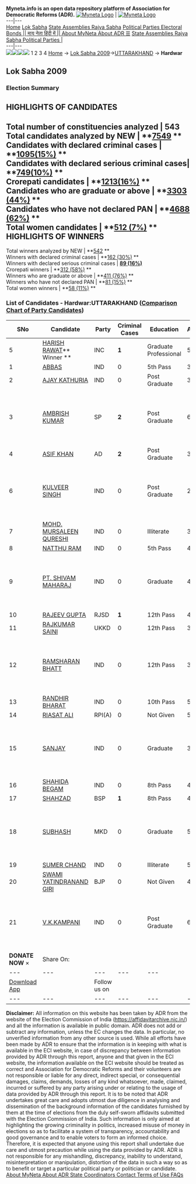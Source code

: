 **Myneta.info is an open data repository platform of Association for Democratic Reforms (ADR).**
[![Myneta Logo](https://www.myneta.info/lib/img/myneta-logo.png)](https://www.myneta.info/) | [![Myneta Logo](https://www.myneta.info/lib/img/adr-logo.png)](https://adrindia.org)  
---|---  
[Home](https://www.myneta.info/) [Lok Sabha](https://www.myneta.info/#ls "Lok Sabha") [ State Assemblies ](https://www.myneta.info/#sa "State Assemblies") [Rajya Sabha](https://www.myneta.info/#rs "Rajya Sabha") [Political Parties ](https://www.myneta.info/party "Political Parties") [ Electoral Bonds ](https://www.myneta.info/electoral_bonds "Electoral Bonds") [ || माय नेता हिंदी में || ](https://translate.google.co.in/translate?prev=hp&hl=en&js=y&u=www.myneta.info&sl=en&tl=hi&history_state0=) [ About MyNeta ](https://adrindia.org/content/about-myneta) [ About ADR ](https://adrindia.org/about-adr/who-we-are) [☰](javascript:void\(0\))
[ State Assemblies ](https://www.myneta.info/#sa "State Assemblies") [ Rajya Sabha ](https://www.myneta.info/#rs "Rajya Sabha") [ Political Parties ](https://www.myneta.info/party "Political Parties")
|   
---|---  
![](https://www.myneta.info/lib/img/banner/banner-1.png)![](https://www.myneta.info/lib/img/banner/banner-2.png)![](https://www.myneta.info/lib/img/banner/banner-3.png)![](https://www.myneta.info/lib/img/banner/banner-4.png)
1  2  3  4 
[Home](https://www.myneta.info/) → [Lok Sabha 2009](https://www.myneta.info/ls2009/)→[UTTARAKHAND](https://www.myneta.info/ls2009/index.php?action=show_constituencies&state_id=28) → **Hardwar**
### 
## Lok Sabha 2009
###  Election Summary 
HIGHLIGHTS OF CANDIDATES  
---  
Total number of constituencies analyzed |  543   
Total candidates analyzed by NEW | **[7549](https://www.myneta.info/ls2009/index.php?action=summary&subAction=candidates_analyzed&sort=candidate#summary) **  
Candidates with declared criminal cases | **[1095(15%)](https://www.myneta.info/ls2009/index.php?action=summary&subAction=crime&sort=candidate#summary) **  
Candidates with declared serious criminal cases| **[749(10%)](https://www.myneta.info/ls2009/index.php?action=summary&subAction=serious_crime&sort=candidate#summary) **  
Crorepati candidates | **[1213(16%)](https://www.myneta.info/ls2009/index.php?action=summary&subAction=crorepati&sort=candidate#summary) **  
Candidates who are graduate or above | **[3303 (44%)](https://www.myneta.info/ls2009/index.php?action=summary&subAction=education&sort=candidate#summary) **  
Candidates who have not declared PAN | **[4688 (62%)](https://www.myneta.info/ls2009/index.php?action=summary&subAction=without_pan&sort=candidate#summary) **  
Total women candidates | **[512 (7%)](https://www.myneta.info/ls2009/index.php?action=summary&subAction=women_candidate&sort=candidate#summary) **  
HIGHLIGHTS OF WINNERS  
---  
Total winners analyzed by NEW | **[542](https://www.myneta.info/ls2009/index.php?action=summary&subAction=winner_analyzed&sort=candidate#summary) **  
Winners with declared criminal cases | **[162 (30%)](https://www.myneta.info/ls2009/index.php?action=summary&subAction=winner_crime&sort=candidate#summary) **  
Winners with declared serious criminal cases | **[89 (16%)](https://www.myneta.info/ls2009/index.php?action=summary&subAction=winner_serious_crime&sort=candidate#summary)**  
Crorepati winners | **[312 (58%)](https://www.myneta.info/ls2009/index.php?action=summary&subAction=winner_crorepati&sort=candidate#summary) **  
Winners who are graduate or above | **[411 (76%)](https://www.myneta.info/ls2009/index.php?action=summary&subAction=winner_education&sort=candidate#summary) **  
Winners who have not declared PAN | **[81 (15%)](https://www.myneta.info/ls2009/index.php?action=summary&subAction=winner_without_pan&sort=candidate#summary) **  
Total women winners | **[58 (11%)](https://www.myneta.info/ls2009/index.php?action=summary&subAction=winner_women&sort=candidate#summary) **  
### List of Candidates - Hardwar:UTTARAKHAND ([Comparison Chart of Party Candidates](https://www.myneta.info/ls2009/comparisonchart.php?constituency_id=541))
SNo | Candidate| Party| Criminal Cases| Education| Age| Total Assets| Liabilities  
---|---|---|---|---|---|---|---  
5  | [HARISH RAWAT](https://www.myneta.info/ls2009/candidate.php?candidate_id=8281)** Winner ** | INC | **1** | Graduate Professional| 59 | Rs 1,18,25,335 ~ 1 Crore+ | Rs 0 ~   
1  | [ABBAS](https://www.myneta.info/ls2009/candidate.php?candidate_id=8287) | IND | 0 | 5th Pass| 31 | Rs 11,76,000 ~ 11 Lacs+ | Rs 0 ~   
2  | [AJAY KATHURIA](https://www.myneta.info/ls2009/candidate.php?candidate_id=8286) | IND | 0 | Post Graduate| 38 | Rs 1,57,985 ~ 1 Lacs+ | Rs 0 ~   
3  | [AMBRISH KUMAR](https://www.myneta.info/ls2009/candidate.php?candidate_id=8277) | SP | **2** | Post Graduate| 60 | ![](https://myneta.info/image_v2.php?myneta_folder=ls2009&candidate_id=8277&col=ta) | ![](https://myneta.info/image_v2.php?myneta_folder=ls2009&candidate_id=8277&col=lia)  
4  | [ASIF KHAN](https://www.myneta.info/ls2009/candidate.php?candidate_id=8282) | AD | **2** | Post Graduate| 36 | Rs 6,47,200 ~ 6 Lacs+ | Rs 40,000 ~ 40 Thou+  
6  | [KULVEER SINGH](https://www.myneta.info/ls2009/candidate.php?candidate_id=8289) | IND | 0 | Post Graduate| 29 | ![](https://myneta.info/image_v2.php?myneta_folder=ls2009&candidate_id=8289&col=ta) | ![](https://myneta.info/image_v2.php?myneta_folder=ls2009&candidate_id=8289&col=lia)  
7  | [MOHD. MURSALEEN QURESHI](https://www.myneta.info/ls2009/candidate.php?candidate_id=8291) | IND | 0 | Illiterate| 35 | Rs 16,00,000 ~ 16 Lacs+ | Rs 0 ~   
8  | [NATTHU RAM](https://www.myneta.info/ls2009/candidate.php?candidate_id=8290) | IND | 0 | 5th Pass| 47 | Rs 8,84,500 ~ 8 Lacs+ | Rs 0 ~   
9  | [PT. SHIVAM MAHARAJ](https://www.myneta.info/ls2009/candidate.php?candidate_id=8295) | IND | 0 | Graduate| 40 | ![](https://myneta.info/image_v2.php?myneta_folder=ls2009&candidate_id=8295&col=ta) | ![](https://myneta.info/image_v2.php?myneta_folder=ls2009&candidate_id=8295&col=lia)  
10  | [RAJEEV GUPTA](https://www.myneta.info/ls2009/candidate.php?candidate_id=8283) | RJSD | **1** | 12th Pass| 47 | Rs 7,19,816 ~ 7 Lacs+ | Rs 1,00,173 ~ 1 Lacs+  
11  | [RAJKUMAR SAINI](https://www.myneta.info/ls2009/candidate.php?candidate_id=8279) | UKKD | 0 | 12th Pass| 38 | Rs 53,46,099 ~ 53 Lacs+ | Rs 0 ~   
12  | [RAMSHARAN BHATT](https://www.myneta.info/ls2009/candidate.php?candidate_id=8293) | IND | 0 | 12th Pass| 38 | ![](https://myneta.info/image_v2.php?myneta_folder=ls2009&candidate_id=8293&col=ta) | ![](https://myneta.info/image_v2.php?myneta_folder=ls2009&candidate_id=8293&col=lia)  
13  | [RANDHIR BHARAT](https://www.myneta.info/ls2009/candidate.php?candidate_id=8292) | IND | 0 | 10th Pass| 52 | Rs 51,00,000 ~ 51 Lacs+ | Rs 5,00,000 ~ 5 Lacs+  
14  | [RIASAT ALI](https://www.myneta.info/ls2009/candidate.php?candidate_id=8284) | RPI(A) | 0 | Not Given| 52 | Rs 53,30,000 ~ 53 Lacs+ | Rs 0 ~   
15  | [SANJAY](https://www.myneta.info/ls2009/candidate.php?candidate_id=8297) | IND | 0 | Graduate| 37 | ![](https://myneta.info/image_v2.php?myneta_folder=ls2009&candidate_id=8297&col=ta) | ![](https://myneta.info/image_v2.php?myneta_folder=ls2009&candidate_id=8297&col=lia)  
16  | [SHAHIDA BEGAM](https://www.myneta.info/ls2009/candidate.php?candidate_id=8294) | IND | 0 | 8th Pass| 46 | Rs 2,75,000 ~ 2 Lacs+ | Rs 0 ~   
17  | [SHAHZAD](https://www.myneta.info/ls2009/candidate.php?candidate_id=8280) | BSP | **1** | 8th Pass| 44 | Rs 1,27,53,642 ~ 1 Crore+ | Rs 3,00,000 ~ 3 Lacs+  
18  | [SUBHASH](https://www.myneta.info/ls2009/candidate.php?candidate_id=8285) | MKD | 0 | Graduate| 50 | ![](https://myneta.info/image_v2.php?myneta_folder=ls2009&candidate_id=8285&col=ta) | ![](https://myneta.info/image_v2.php?myneta_folder=ls2009&candidate_id=8285&col=lia)  
19  | [SUMER CHAND](https://www.myneta.info/ls2009/candidate.php?candidate_id=8296) | IND | 0 | Illiterate| 56 | Rs 40,000 ~ 40 Thou+ | Rs 0 ~   
20  | [SWAMI YATINDRANAND GIRI](https://www.myneta.info/ls2009/candidate.php?candidate_id=8278) | BJP | 0 | Not Given| 44 | Rs 9,76,229 ~ 9 Lacs+ | Rs 0 ~   
21  | [V.K.KAMPANI](https://www.myneta.info/ls2009/candidate.php?candidate_id=8288) | IND | 0 | Post Graduate| 63 | ![](https://myneta.info/image_v2.php?myneta_folder=ls2009&candidate_id=8288&col=ta) | ![](https://myneta.info/image_v2.php?myneta_folder=ls2009&candidate_id=8288&col=lia)  
|  **DONATE NOW** × |  Share On:  | [](https://api.whatsapp.com/send?text=https%3A%2F%2Fmyneta.info%2Fpunjab2022%2Findex.php%3Faction%3Dshow_constituencies%26state_id%3D19) | [](https://www.facebook.com/sharer/sharer.php?u=https%3A%2F%2Fmyneta.info%2Fpunjab2022%2Findex.php%3Faction%3Dshow_constituencies%26state_id%3D19) | [](https://twitter.com/share?url=https%3A%2F%2Fmyneta.info%2Fpunjab2022%2Findex.php%3Faction%3Dshow_constituencies%26state_id%3D19)  
---|---|---|---|---  
| [ Download App ](https://play.google.com/store/apps/details?id=com.webrosoft.myneta1&pcampaignid=pcampaignidMKT-Other-global-all-co-prtnr-py-PartBadge-Mar2515-1) | [](https://play.google.com/store/apps/details?id=com.webrosoft.myneta1&pcampaignid=pcampaignidMKT-Other-global-all-co-prtnr-py-PartBadge-Mar2515-1) |  Follow us on  | [](https://www.facebook.com/adrindia.org/) | [](https://twitter.com/adrspeaks) | [](https://groups.google.com/g/national-election-watch?hl=en&pli=1) | [](https://www.instagram.com/adrspeaks/) | [](https://www.youtube.com/user/adrspeaks) | [](https://sharechat.com/profile/adrspeaks)  
---|---|---|---|---|---|---|---|---  
**Disclaimer:** All information on this website has been taken by ADR from the website of the Election Commission of India (https://affidavitarchive.nic.in/) and all the information is available in public domain. ADR does not add or subtract any information, unless the EC changes the data. In particular, no unverified information from any other source is used. While all efforts have been made by ADR to ensure that the information is in keeping with what is available in the ECI website, in case of discrepancy between information provided by ADR through this report, anyone and that given in the ECI website, the information available on the ECI website should be treated as correct and Association for Democratic Reforms and their volunteers are not responsible or liable for any direct, indirect special, or consequential damages, claims, demands, losses of any kind whatsoever, made, claimed, incurred or suffered by any party arising under or relating to the usage of data provided by ADR through this report. It is to be noted that ADR undertakes great care and adopts utmost due diligence in analysing and dissemination of the background information of the candidates furnished by them at the time of elections from the duly self-sworn affidavits submitted with the Election Commission of India. Such information is only aimed at highlighting the growing criminality in politics, increased misuse of money in elections so as to facilitate a system of transparency, accountability and good governance and to enable voters to form an informed choice. Therefore, it is expected that anyone using this report shall undertake due care and utmost precaution while using the data provided by ADR. ADR is not responsible for any mishandling, discrepancy, inability to understand, misinterpretation or manipulation, distortion of the data in such a way so as to benefit or target a particular political party or politician or candidate. 
[ About MyNeta ](https://adrindia.org/content/about-myneta) [ About ADR ](https://adrindia.org/about-adr/who-we-are) [ State Coordinators ](https://adrindia.org/about-adr/state-coordinators) [ Contact ](https://adrindia.org/contact-us) [ Terms of Use ](https://adrindia.org/content/adr-terms-use) [ FAQs ](https://adrindia.org/content/faqs)
